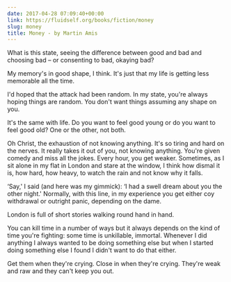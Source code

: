 ```yaml
---
date: 2017-04-28 07:09:40+00:00
link: https://fluidself.org/books/fiction/money
slug: money
title: Money - by Martin Amis
---
```


What is this state, seeing the difference between good and bad and choosing bad – or consenting to bad, okaying bad?

My memory's in good shape, I think. It's just that my life is getting less memorable all the time.

I'd hoped that the attack had been random. In my state, you're always hoping things are random. You don't want things assuming any shape on you.

It's the same with life. Do you want to feel good young or do you want to feel good old? One or the other, not both.

Oh Christ, the exhaustion of not knowing anything. It's so tiring and hard on the nerves. It really takes it out of you, not knowing anything. You're given comedy and miss all the jokes. Every hour, you get weaker. Sometimes, as I sit alone in my flat in London and stare at the window, I think how dismal it is, how hard, how heavy, to watch the rain and not know why it falls.

‘Say,' I said (and here was my gimmick): ‘I had a swell dream about you the other night.' Normally, with this line, in my experience you get either coy withdrawal or outright panic, depending on the dame.

London is full of short stories walking round hand in hand.

You can kill time in a number of ways but it always depends on the kind of time you're fighting: some time is unkillable, immortal. Whenever I did anything I always wanted to be doing something else but when I started doing something else I found I didn't want to do that either.

Get them when they're crying. Close in when they're crying. They're weak and raw and they can't keep you out.
